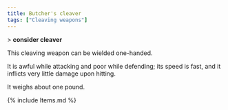 ```yaml
---
title: Butcher's cleaver
tags: ["Cleaving weapons"]
---
```

\> **consider cleaver**

This cleaving weapon can be wielded one-handed.

It is awful while attacking and poor while defending; its speed is fast,
and it inflicts very little damage upon hitting.

It weighs about one pound.

{% include Items.md %}
